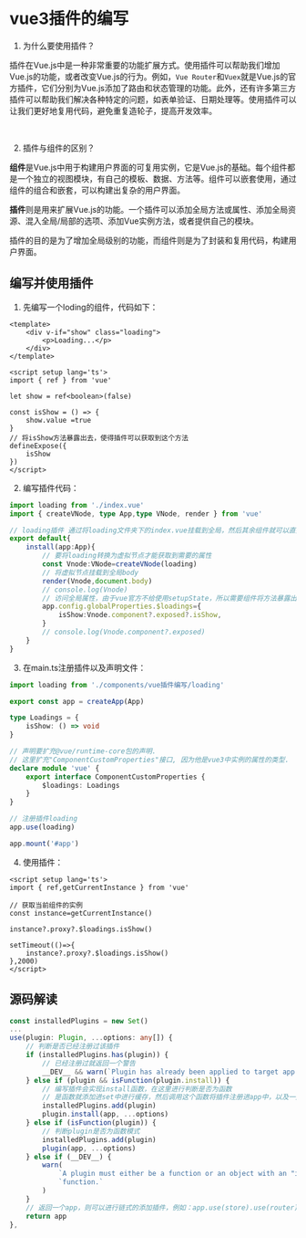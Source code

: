 # vue3插件的编写

1. 为什么要使用插件？

插件在Vue.js中是一种非常重要的功能扩展方式。使用插件可以帮助我们增加Vue.js的功能，或者改变Vue.js的行为。例如，`Vue Router`和`Vuex`就是Vue.js的官方插件，它们分别为Vue.js添加了路由和状态管理的功能。此外，还有许多第三方插件可以帮助我们解决各种特定的问题，如表单验证、日期处理等。使用插件可以让我们更好地复用代码，避免重复造轮子，提高开发效率。

<br>

2. 插件与组件的区别？

**组件**是Vue.js中用于构建用户界面的可复用实例，它是Vue.js的基础。每个组件都是一个独立的视图模块，有自己的模板、数据、方法等。组件可以嵌套使用，通过组件的组合和嵌套，可以构建出复杂的用户界面。

**插件**则是用来扩展Vue.js的功能。一个插件可以添加全局方法或属性、添加全局资源、混入全局/局部的选项、添加Vue实例方法，或者提供自己的模块。

插件的目的是为了增加全局级别的功能，而组件则是为了封装和复用代码，构建用户界面。


## 编写并使用插件
1. 先编写一个loding的组件，代码如下：
```vue
<template>
    <div v-if="show" class="loading">
        <p>Loading...</p>
    </div>
</template>

<script setup lang='ts'>
import { ref } from 'vue'

let show = ref<boolean>(false)

const isShow = () => {
    show.value =true
}
// 将isShow方法暴露出去，使得插件可以获取到这个方法
defineExpose({
    isShow
})
</script>
```

2. 编写插件代码：
```ts
import loading from './index.vue'
import { createVNode, type App,type VNode, render } from 'vue'

// loading插件 通过将loading文件夹下的index.vue挂载到全局，然后其余组件就可以直接使用
export default{
    install(app:App){
        // 要将loading转换为虚拟节点才能获取到需要的属性
        const Vnode:VNode=createVNode(loading)
        // 将虚拟节点挂载到全局body
        render(Vnode,document.body)
        // console.log(Vnode)
        // 访问全局属性，由于vue官方不给使用setupState，所以需要组件将方法暴露出来给全局使用
        app.config.globalProperties.$loadings={
            isShow:Vnode.component?.exposed?.isShow,
        }
        // console.log(Vnode.component?.exposed)
    }
}
```

3. 在main.ts注册插件以及声明文件：

```ts
import loading from './components/vue插件编写/loading'

export const app = createApp(App)

type Loadings = {
    isShow: () => void
}

// 声明要扩充@vue/runtime-core包的声明.
// 这里扩充"ComponentCustomProperties"接口, 因为他是vue3中实例的属性的类型.
declare module 'vue' {
    export interface ComponentCustomProperties {
        $loadings: Loadings
    }
}

// 注册插件loading
app.use(loading)

app.mount('#app')
```

4. 使用插件：
```vue
<script setup lang='ts'>
import { ref,getCurrentInstance } from 'vue'

// 获取当前组件的实例
const instance=getCurrentInstance()

instance?.proxy?.$loadings.isShow()

setTimeout(()=>{
    instance?.proxy?.$loadings.isShow()
},2000)
</script>
```

## 源码解读

```ts
const installedPlugins = new Set()
...
use(plugin: Plugin, ...options: any[]) {
    // 判断是否已经注册过该插件
    if (installedPlugins.has(plugin)) {
        // 已经注册过就返回一个警告
        __DEV__ && warn(`Plugin has already been applied to target app.`)
    } else if (plugin && isFunction(plugin.install)) {
        // 编写插件会实现install函数，在这里进行判断是否为函数
        // 是函数就添加进set中进行缓存，然后调用这个函数将插件注册进app中，以及一些配置属性options
        installedPlugins.add(plugin)
        plugin.install(app, ...options)
    } else if (isFunction(plugin)) {
        // 判断plugin是否为函数模式
        installedPlugins.add(plugin)
        plugin(app, ...options)
    } else if (__DEV__) {
        warn(
            `A plugin must either be a function or an object with an "install" ` +
            `function.`
        )
    }
    // 返回一个app，则可以进行链式的添加插件，例如：app.use(store).use(router).use(ElementUi)
    return app
},
```